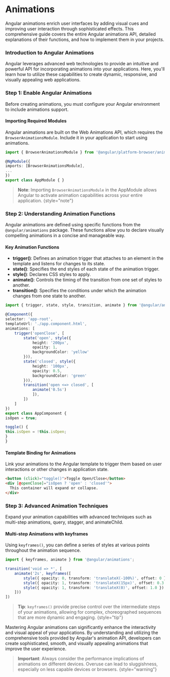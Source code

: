 # Animations



Angular animations enrich user interfaces by adding visual cues and improving user interaction through sophisticated effects. This comprehensive guide covers the entire Angular animations API, detailed explanations of their functions, and how to implement them in your projects.

### Introduction to Angular Animations

Angular leverages advanced web technologies to provide an intuitive and powerful API for incorporating animations into your applications. Here, you'll learn how to utilize these capabilities to create dynamic, responsive, and visually appealing web applications.

### Step 1: Enable Angular Animations

Before creating animations, you must configure your Angular environment to include animations support.

#### Importing Required Modules

Angular animations are built on the Web Animations API, which requires the `BrowserAnimationsModule`. Include it in your application to start using animations.

```typescript
import { BrowserAnimationsModule } from '@angular/platform-browser/animations';

@NgModule({
imports: [BrowserAnimationsModule],
...
})
export class AppModule { }
```

> **Note**: Importing `BrowserAnimationsModule` in the AppModule allows Angular to activate animation capabilities across your entire application.
{style="note"}

### Step 2: Understanding Animation Functions

Angular animations are defined using specific functions from the `@angular/animations` package. These functions allow you to declare visually compelling animations in a concise and manageable way.

#### Key Animation Functions

- **trigger()**: Defines an animation trigger that attaches to an element in the template and listens for changes to its state.
- **state()**: Specifies the end styles of each state of the animation trigger.
- **style()**: Declares CSS styles to apply.
- **animate()**: Controls the timing of the transition from one set of styles to another.
- **transition()**: Specifies the conditions under which the animation changes from one state to another.

```typescript
import { trigger, state, style, transition, animate } from '@angular/animations';

@Component({
selector: 'app-root',
templateUrl: './app.component.html',
animations: [
    trigger('openClose', [
        state('open', style({
            height: '200px',
            opacity: 1,
            backgroundColor: 'yellow'
        })),
        state('closed', style({
            height: '100px',
            opacity: 0.5,
            backgroundColor: 'green'
        })),
        transition('open <=> closed', [
            animate('0.5s')
            ]),
        ])
    ]
})
export class AppComponent {
isOpen = true;

toggle() {
this.isOpen = !this.isOpen;
}
}
```

#### Template Binding for Animations

Link your animations to the Angular template to trigger them based on user interactions or other changes in application state.

```html
<button (click)="toggle()">Toggle Open/Close</button>
<div [@openClose]="isOpen ? 'open' : 'closed'">
  This container will expand or collapse.
</div>
```

### Step 3: Advanced Animation Techniques

Expand your animation capabilities with advanced techniques such as multi-step animations, query, stagger, and animateChild.

#### Multi-step Animations with keyframes

Using `keyframes()`, you can define a series of styles at various points throughout the animation sequence.

```typescript
import { keyframes, animate } from '@angular/animations';

transition('void => *', [
    animate('2s', keyframes([
        style({ opacity: 0, transform: 'translateX(-100%)', offset: 0 }),
        style({ opacity: 1, transform: 'translateX(15px)', offset: 0.3 }),
        style({ opacity: 1, transform: 'translateX(0)', offset: 1.0 })
    ]))
])
```

> **Tip**: `keyframes()` provide precise control over the intermediate steps of your animations, allowing for complex, choreographed sequences that are more dynamic and engaging.
{style="tip"}

Mastering Angular animations can significantly enhance the interactivity and visual appeal of your applications. By understanding and utilizing the comprehensive tools provided by Angular's animation API, developers can create sophisticated, smooth, and visually appealing animations that improve the user experience.


> **Important**: Always consider the performance implications of animations on different devices. Overuse can lead to sluggishness, especially on less capable devices or browsers.
{style="warning"}